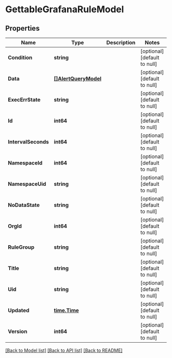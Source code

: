 # GettableGrafanaRuleModel

## Properties
Name | Type | Description | Notes
------------ | ------------- | ------------- | -------------
**Condition** | **string** |  | [optional] [default to null]
**Data** | [**[]AlertQueryModel**](AlertQuery.md) |  | [optional] [default to null]
**ExecErrState** | **string** |  | [optional] [default to null]
**Id** | **int64** |  | [optional] [default to null]
**IntervalSeconds** | **int64** |  | [optional] [default to null]
**NamespaceId** | **int64** |  | [optional] [default to null]
**NamespaceUid** | **string** |  | [optional] [default to null]
**NoDataState** | **string** |  | [optional] [default to null]
**OrgId** | **int64** |  | [optional] [default to null]
**RuleGroup** | **string** |  | [optional] [default to null]
**Title** | **string** |  | [optional] [default to null]
**Uid** | **string** |  | [optional] [default to null]
**Updated** | [**time.Time**](time.Time.md) |  | [optional] [default to null]
**Version** | **int64** |  | [optional] [default to null]

[[Back to Model list]](../README.md#documentation-for-models) [[Back to API list]](../README.md#documentation-for-api-endpoints) [[Back to README]](../README.md)


